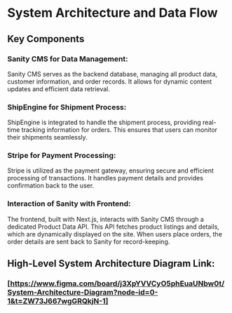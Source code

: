 # System Architecture and Data Flow
## Key Components
### Sanity CMS for Data Management:
Sanity CMS serves as the backend database, managing all product data, customer information, and order records. It allows for dynamic content updates and efficient data retrieval.

### ShipEngine for Shipment Process:
ShipEngine is integrated to handle the shipment process, providing real-time tracking information for orders. This ensures that users can monitor their shipments seamlessly.

### Stripe for Payment Processing:
Stripe is utilized as the payment gateway, ensuring secure and efficient processing of transactions. It handles payment details and provides confirmation back to the user.

### Interaction of Sanity with Frontend:
The frontend, built with Next.js, interacts with Sanity CMS through a dedicated Product Data API. This API fetches product listings and details, which are dynamically displayed on the site. When users place orders, the order details are sent back to Sanity for record-keeping.

## High-Level System Architecture Diagram Link:
### [https://www.figma.com/board/j3XpYVVCyO5phEuaUNbw0t/System-Architecture-Diagram?node-id=0-1&t=ZW73J667wgGRQkjN-1]
